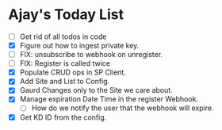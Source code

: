 # Ajay's Today List

- [ ] Get rid of all todos in code
- [X] Figure out how to ingest private key.
- [ ] FIX: unsubscribe to webhook on unregister.
- [ ] FIX: Register is called twice
- [X] Populate CRUD ops in SP Client.
- [X] Add Site and List to Config.
- [X] Gaurd Changes only to the Site we care about.
- [X] Manage expiration Date Time in the register Webhook.
  - [ ] How do we notify the user that the webhook will expire.
- [X] Get KD ID from the config.
